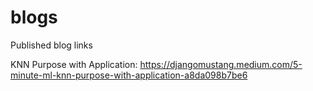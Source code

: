 # blogs
Published blog links

KNN Purpose with Application: https://djangomustang.medium.com/5-minute-ml-knn-purpose-with-application-a8da098b7be6
